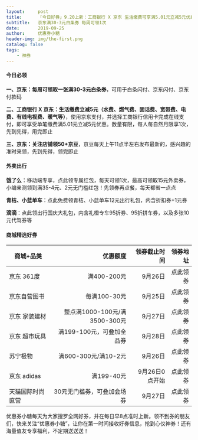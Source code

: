 ```yaml
---
layout:     post
title:      「今日好券」9.20上新：工商银行 X 京东 生活缴费可享满5.01元立减5元优惠
subtitle:   京东满30-3元白条券 每周可领1次
date:       2019-09-25
author:     优惠券小糖
header-img: img/the-first.png
catalog: false
tags:
    - 神券
---
```


#### 今日必领

**一、京东：每周可领取一张满30-3元白条券**，可用于白条闪付、京东闪付、京东付款码

**二、工商银行 X 京东：生活缴费立减5元（水费、燃气费、固话费、宽带费、电费、有线电视费、暖气等）**，使用京东支付，并选择工商银行信用卡完成在线支付，即可享受单笔缴费满5.01元立减5元优惠。数量有限，每人每自然月限享1次，先到先得，用完即止

**三、京东：关注店铺领50+京豆**，京豆每天上午11点半左右发布最新的，感兴趣的准时来领，先到先得，领完即止

#### 外卖出行

**饿了么**：移动端专享，点此领专属红包，每天可领1次，最高可领取15元外卖券，小编亲测领到满35-4元、2元无门槛红包！先领券再点餐，每天都省一点点

**青桔、小蓝单车**：点此免费领青桔、小蓝单车12元出行礼包，内含折扣券+1元券

**滴滴**：点此领出行国庆大礼包，内含礼橙专车95折券、95折拼车券，以及多张10元代驾券等

#### 商城精选好券

商城+品类|优惠额度|领券截止时间|领券地址
--|--:|--:|--:
京东 361度|满400-200元|9月26日|点此领券
京东自营图书|每满100-30元|9月25日|点此领券
京东 家装建材|整点满1000-100元/满3500-300元|9月27日|点此领券
京东 超市玩具|满199-100元，可叠加全品券|9月28日|点此领券
苏宁极物|满600-300元/满10-2元| 9月26日|点此领券
京东 adidas|满199-40元|9月26日0点开始|点此领券
天猫国际时尚直营|30元无门槛券，可叠加会场券|9月27日|点此领券

优惠券小糖每天为大家搜罗全网好券，并在每日早8点准时上新。领不到券的朋友们，快来关注“优惠券小糖”，让你在第一时间接收好券信息，抢到心仪神券！还有海量值友专享福利，不定期送送送！ 
